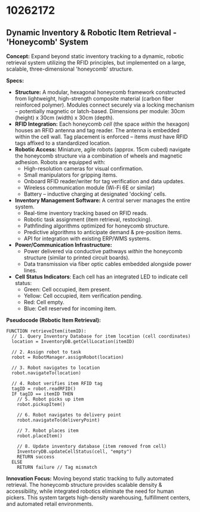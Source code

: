 # 10262172

## Dynamic Inventory & Robotic Item Retrieval - 'Honeycomb' System

**Concept:** Expand beyond static inventory tracking to a dynamic, robotic retrieval system utilizing the RFID principles, but implemented on a large, scalable, three-dimensional 'honeycomb' structure.

**Specs:**

*   **Structure:** A modular, hexagonal honeycomb framework constructed from lightweight, high-strength composite material (carbon fiber reinforced polymer). Modules connect securely via a locking mechanism – potentially magnetic or latch-based. Dimensions per module: 30cm (height) x 30cm (width) x 30cm (depth).
*   **RFID Integration:** Each honeycomb *cell* (the space *within* the hexagon) houses an RFID antenna and tag reader. The antenna is embedded within the cell wall. Tag placement is enforced – items *must* have RFID tags affixed to a standardized location.
*   **Robotic Access:** Miniature, agile robots (approx. 15cm cubed) navigate the honeycomb structure via a combination of wheels and magnetic adhesion. Robots are equipped with:
    *   High-resolution cameras for visual confirmation.
    *   Small manipulators for gripping items.
    *   Onboard RFID reader/writer for tag verification and data updates.
    *   Wireless communication module (Wi-Fi 6E or similar)
    *   Battery – inductive charging at designated 'docking' cells.
*   **Inventory Management Software:** A central server manages the entire system.
    *   Real-time inventory tracking based on RFID reads.
    *   Robotic task assignment (item retrieval, restocking).
    *   Pathfinding algorithms optimized for honeycomb structure.
    *   Predictive algorithms to anticipate demand & pre-position items.
    *   API for integration with existing ERP/WMS systems.
*   **Power/Communication Infrastructure:**
    *   Power delivered via conductive pathways *within* the honeycomb structure (similar to printed circuit boards).
    *   Data transmission via fiber optic cables embedded alongside power lines.
*   **Cell Status Indicators**: Each cell has an integrated LED to indicate cell status:
    *   Green: Cell occupied, item present.
    *   Yellow: Cell occupied, item verification pending.
    *   Red: Cell empty.
    *   Blue: Cell reserved for incoming item.

**Pseudocode (Robotic Item Retrieval):**

```
FUNCTION retrieveItem(itemID):
  // 1. Query Inventory Database for item location (cell coordinates)
  location = InventoryDB.getCellLocation(itemID)

  // 2. Assign robot to task
  robot = RobotManager.assignRobot(location)

  // 3. Robot navigates to location
  robot.navigateTo(location)

  // 4. Robot verifies item RFID tag
  tagID = robot.readRFID()
  IF tagID == itemID THEN
    // 5. Robot picks up item
    robot.pickupItem()

    // 6. Robot navigates to delivery point
    robot.navigateTo(deliveryPoint)

    // 7. Robot places item
    robot.placeItem()

    // 8. Update inventory database (item removed from cell)
    InventoryDB.updateCellStatus(cell, "empty")
    RETURN success
  ELSE
    RETURN failure // Tag mismatch
```

**Innovation Focus:** Moving beyond static tracking to fully automated retrieval. The honeycomb structure provides scalable density & accessibility, while integrated robotics eliminate the need for human pickers.  This system targets high-density warehousing, fulfillment centers, and automated retail environments.